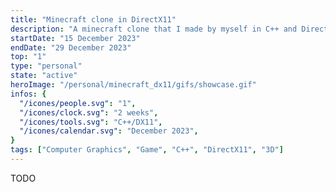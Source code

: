 ```yaml
---
title: "Minecraft clone in DirectX11"
description: "A minecraft clone that I made by myself in C++ and DirectX11 in two weeks."
startDate: "15 December 2023"
endDate: "29 December 2023"
top: "1"
type: "personal"
state: "active"
heroImage: "/personal/minecraft_dx11/gifs/showcase.gif"
infos: {
  "/icones/people.svg": "1",
  "/icones/clock.svg": "2 weeks",
  "/icones/tools.svg": "C++/DX11",
  "/icones/calendar.svg": "December 2023",
}
tags: ["Computer Graphics", "Game", "C++", "DirectX11", "3D"]
---
```


TODO